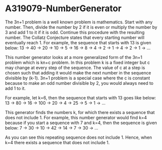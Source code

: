 # A319079-NumberGenerator
The 3n+1 problem is a well known problem is mathematics. Start with any number. Then, divide the number by 2 if it is even or multiply the number by 3 and add 1 to it if it is odd. Continue this procedure with the resulting number. The Collatz Conjecture states that every starting number will eventually reach 1. For example, the sequence that starts with 13 is given below:
13 -> 40 -> 20 -> 10 -> 5 -> 16 -> 8 -> 4 -> 2 -> 1 -> 4 -> 2 -> 1 -> ...

This number generator looks at a more generalized form of the 3n+1 problem which is kn+c problem. In this problem k is a fixed integer but c may change at every step of the sequence. The value of c at a step is chosen such that adding it would make the next number in the sequence divisible by (k-1). 3n+1 problem is a special case where the c is constant because to make an odd number divisible by 2, you would always need to add 1 to it.

For example, let k=6, then the sequence that starts with 13 goes like below:
13 -> 80 -> 16 -> 100 -> 20 -> 4 -> 25 -> 5 -> 1 -> ...

This generator finds the numbers k, for which there exists a sequence that does not include 1. For example, this number generator would find k=4 because if you start a sequence with 7 and k=4, then the sequence is given below:
7 -> 30 -> 10 -> 42 -> 14 -> 7 -> 30 -> ...

As you can see this repeating sequence does not include 1. Hence, when k=4 there exists a sequence that does not include 1.
